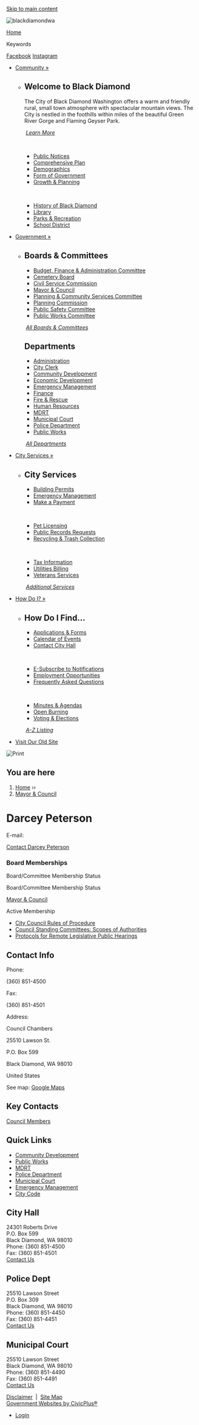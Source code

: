 [Skip to main content](https://www.blackdiamondwa.gov/node/23646/)

![blackdiamondwa](https://www.blackdiamondwa.gov/sites/all/themes/custom/sites/blackdiamondwa/vts_blackdiamondwa/logo.png)

[Home](https://www.blackdiamondwa.gov)

Keywords

[Facebook](https://www.facebook.com/BlackDiamondWa.gov) [Instagram](https://www.instagram.com/cityofblackdiamond)

- [Community »](https://www.blackdiamondwa.gov/community)
  
  - ## Welcome to Black Diamond
    
    The City of Black Diamond Washington offers a warm and friendly rural, small town atmosphere with spectacular mountain views. The City is nestled in the foothills within miles of the beautiful Green River Gorge and Flaming Geyser Park.
    
     [*Learn More*](https://www.blackdiamondwa.gov/community)
    
     
    
    - [Public Notices](https://www.blackdiamondwa.gov/public-notices/pages/2025-public-notices)
    - [Comprehensive Plan](https://www.blackdiamondwa.gov/comprehensive-plan)
    - [Demographics](https://www.blackdiamondwa.gov/economic-development)
    - [Form of Government](https://www.blackdiamondwa.gov/mayor-council)
    - [Growth &amp; Planning](https://www.blackdiamondwa.gov/community/pages/growth-planning)
    
     
    
    - [History of Black Diamond](https://blackdiamondmuseum.org)
    - [Library](https://kcls.org/locations/1491)
    - [Parks &amp; Recreation](https://www.blackdiamondwa.gov/parks-recreation)
    - [School District](https://www.blackdiamondwa.gov/home/pages/school-districts)
- [Government »](https://www.blackdiamondwa.gov/contacts-directory)
  
  - ## Boards &amp; Committees
    
    - [Budget, Finance &amp; Administration Committee](https://www.blackdiamondwa.gov/budget-finance-administration-committee)
    - [Cemetery Board](https://www.blackdiamondwa.gov/cemetery-board)
    - [Civil Service Commission](https://www.blackdiamondwa.gov/civil-service-commission)
    - [Mayor &amp; Council](https://www.blackdiamondwa.gov/mayor-council)
    
    <!--THE END-->
    
    - [Planning &amp; Community Services Committee](https://www.blackdiamondwa.gov/planning-community-services-committee)
    - [Planning Commission](https://www.blackdiamondwa.gov/planning-commission)
    - [Public Safety Committee](https://www.blackdiamondwa.gov/public-safety-committee)
    - [Public Works Committee](https://www.blackdiamondwa.gov/public-works-committee)
    
     [*All Boards &amp; Committees*](https://www.blackdiamondwa.gov/boards)
    
    ## Departments
    
    - [Administration](https://www.blackdiamondwa.gov/administration)
    - [City Clerk](https://www.blackdiamondwa.gov/city-clerk)
    - [Community Development](https://www.blackdiamondwa.gov/community-development)
    - [Economic Development](https://www.blackdiamondwa.gov/economic-development)
    - [Emergency Management](https://www.blackdiamondwa.gov/emergency-management)
    - [Finance](https://www.blackdiamondwa.gov/finance)
    
    <!--THE END-->
    
    - [Fire &amp; Rescue](https://www.blackdiamondwa.gov/fire-rescue)
    - [Human Resources](https://www.blackdiamondwa.gov/human-resources)
    - [MDRT](https://www.blackdiamondwa.gov/master-development-review-team)
    - [Municipal Court](https://www.blackdiamondwa.gov/municipal-court)
    - [Police Department](https://www.blackdiamondwa.gov/police-department)
    - [Public Works](https://www.blackdiamondwa.gov/public-works)
    
     [*All Departments*](https://www.blackdiamondwa.gov/departments)
- [City Services »](https://www.blackdiamondwa.gov/city-services)
  
  - ## City Services
    
    - [Building Permits](https://www.blackdiamondwa.gov/permits)
    - [Emergency Management](https://www.blackdiamondwa.gov/emergency-management)
    - [Make a Payment](https://www.blackdiamondwa.gov/home/pages/online-payments)
    
     
    
    - [Pet Licensing](https://www.kingcounty.gov/depts/regional-animal-services.aspx)
    - [Public Records Requests](https://www.blackdiamondwa.gov/city-clerk)
    - [Recycling &amp; Trash Collection](https://www.blackdiamondwa.gov/public-works/links/solid-waste-recycling-0)
    
     
    
    - [Tax Information](https://www.kingcounty.gov/depts/assessor.aspx)
    - [Utilities Billing](https://www.blackdiamondwa.gov/utilities-clerk)
    - [Veterans Services](https://www.kingcounty.gov/depts/community-human-services/veterans.aspx)
    
     [*Additional Services*](https://www.blackdiamondwa.gov/city-services)
- [How Do I? »](https://www.blackdiamondwa.gov/where)
  
  - ## How Do I Find...
    
    - [Applications &amp; Forms](https://www.blackdiamondwa.gov/files)
    - [Calendar of Events](https://www.blackdiamondwa.gov/calendar/month)
    - [Contact City Hall](https://www.blackdiamondwa.gov/home/webforms/contact-city-hall)
    
     
    
    - [E-Subscribe to Notifications](https://www.blackdiamondwa.gov/subscribe)
    - [Employment Opportunities](https://www.blackdiamondwa.gov/applications/pages/employment-opportunities)
    - [Frequently Asked Questions](https://www.blackdiamondwa.gov/faqs)
    
     
    
    - [Minutes &amp; Agendas](https://www.blackdiamondwa.gov/home/pages/minutes-agendas)
    - [Open Burning](https://www.kcfd44.org/172/Burn-Permit)
    - [Voting &amp; Elections](https://www.kingcounty.gov/depts/elections.aspx)
    
     [*A-Z Listing*](https://www.blackdiamondwa.gov/where)
- [Visit Our Old Site](https://www.oldblackdiamondwebsite.com)

![Print](https://www.blackdiamondwa.gov/sites/all/modules/contrib/print/icons/print_icon.png "Print")

## You are here

1. [Home](https://www.blackdiamondwa.gov) ››
2. [Mayor &amp; Council](https://www.blackdiamondwa.gov/mayor-council)

# Darcey Peterson

E-mail:

[Contact Darcey Peterson](https://www.blackdiamondwa.gov/user/1326/contact)

### Board Memberships

Board/Committee Membership Status

Board/Committee Membership Status

[Mayor &amp; Council](https://www.blackdiamondwa.gov/mayor-council)

Active Membership

- [City Council Rules of Procedure](https://www.blackdiamondwa.gov/mayor-council/links/city-council-rules-procedure)
- [Council Standing Committees: Scopes of Authorities](https://www.blackdiamondwa.gov/mayor-council/files/council-standing-committees-scopes-authorities)
- [Protocols for Remote Legislative Public Hearings](https://www.blackdiamondwa.gov/mayor-council/files/protocols-remote-legislative-public-hearings)

## Contact Info

Phone:

(360) 851-4500

Fax:

(360) 851-4501

Address:

Council Chambers

25510 Lawson St.

P.O. Box 599

Black Diamond, WA 98010

United States

See map: [Google Maps](https://maps.google.com/?q=25510%20Lawson%20St.%2C%20Black%20Diamond%2C%20WA%2C%2098010%2C%20us)

## Key Contacts

[Council Members](https://www.blackdiamondwa.gov/user/776/contact)

## Quick Links

- [Community Development](https://www.blackdiamondwa.gov/community-development)
- [Public Works](https://www.blackdiamondwa.gov/public-works)
- [MDRT](https://www.blackdiamondwa.gov/master-development-review-team)
- [Police Department](https://www.blackdiamondwa.gov/police-department)
- [Municipal Court](https://www.blackdiamondwa.gov/municipal-court)
- [Emergency Management](https://www.blackdiamondwa.gov/emergency-management)
- [City Code](https://library.municode.com/wa/black_diamond/codes/code_of_ordinances)

## City Hall

24301 Roberts Drive  
P.O. Box 599  
Black Diamond, WA 98010  
Phone: (360) 851-4500  
Fax: (360) 851-4501  
[Contact Us](https://www.blackdiamondwa.gov/home/webforms/contact-city-hall)

## Police Dept

25510 Lawson Street  
P.O. Box 309  
Black Diamond, WA 98010  
Phone: (360) 851-4450  
Fax: (360) 851-4451  
[Contact Us](https://www.blackdiamondwa.gov/police-department/webforms/contact-police-department)

## Municipal Court

25510 Lawson Street  
Black Diamond, WA 98010  
Phone: (360) 851-4490  
Fax: (360) 851-4491  
[Contact Us](https://www.blackdiamondwa.gov/municipal-court/webforms/contact-municipal-court)

[Disclaimer](https://www.blackdiamondwa.gov/home/pages/website-disclaimer)  |  [Site Map](https://www.blackdiamondwa.gov/home/pages/site-map)  
[Government Websites by CivicPlus®](https://www.civicplus.com)

- [Login](https://www.blackdiamondwa.gov/user/login?current=node%2F23646)